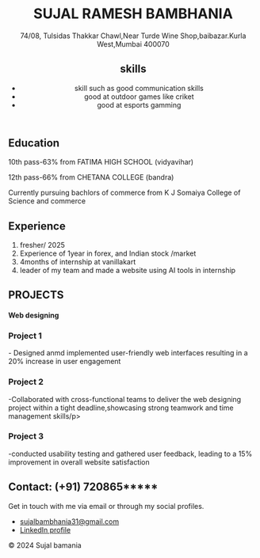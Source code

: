 <!DOCTYPE html>
<html lang="en">
<html>
<head>
   <title> portfolio </title>
   <link rel="stylesheet" href="style.css">
</head>
<body>
   <header> 
   <h1>SUJAL RAMESH BAMBHANIA</h1> 
   <p> 74/08, Tulsidas Thakkar Chawl,Near Turde Wine Shop,baibazar.Kurla West,Mumbai 400070</p> 
   <nav id="skills"><h2>skills</h2> 
    <ul> 
     <li>skill such as good communication skills</li> 
     <li>good at outdoor games like criket</li> 
     <li>good  at esports gamming</li> 
    </ul> 
   </nav> 
  </header> 
  <section id="about"> 
   <h2>Education</h2> 
   <p> 10th pass-63% from FATIMA HIGH SCHOOL (vidyavihar)</p>
   <p> 12th pass-66% from CHETANA COLLEGE (bandra) </p>
   <p> Currently pursuing bachlors of commerce from K J Somaiya College of Science and commerce </p>
   <h2>  Experience </h2>
   <ol>
      <li> fresher/ 2025</li>
      <li> Experience of 1year in forex, and Indian stock /market</li>
      <li> 4months of internship at vanillakart </li>
      <li> leader of my team and made a website using AI tools in internship</li>
   </ol>
   </section> 
  <section id="projects"> 
  <h2> PROJECTS </h2>
   <h4>Web designing </h4> 
   <div class="project"> 
    <h3>Project 1</h3> 
    <p>- Designed anmd implemented user-friendly web interfaces resulting in a 20% increase in user engagement</p> 
   </div> 
   <div class="project"> 
    <h3>Project 2</h3> 
    <p>-Collaborated with cross-functional teams to deliver the web designing project within a tight deadline,showcasing strong teamwork and time management skills/p> 
   </div> 
   <div class="project">
      <h3>Project 3</h3>
      <p> -conducted usability testing and gathered user feedback, leading to a 15% improvement in overall website satisfaction </p>
   </div>
  </section> 
  <section id="contact"> 
   <h2>Contact: (+91) 720865*****</h2> 
   <p>Get in touch with me via email or through my social profiles.</p> 
   <ul> 
    <li><a href="mailto:your.email@example.com">sujalbambhania31@gmail.com</a></li> 
    <li><a href="https://www.linkedin.com/in/sujal-bamania-9a1623298?utm_source=share&utm_campaign=share_via&utm_content=profile&utm_medium=android" target="_blank">LinkedIn profile</a></li> 
   </ul> 
  </section> 
  <footer> 
   <p>© 2024 Sujal bamania </p> 
  </footer>
</body>
</html>

